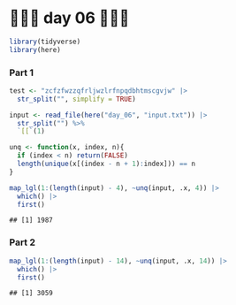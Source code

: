 🎄🎄🎄 day 06 🎄🎄🎄
================

``` r
library(tidyverse)
library(here)
```

### Part 1

``` r
test <- "zcfzfwzzqfrljwzlrfnpqdbhtmscgvjw" |> 
  str_split("", simplify = TRUE)

input <- read_file(here("day_06", "input.txt")) |>
  str_split("") %>%
  `[[`(1)
```

``` r
unq <- function(x, index, n){
  if (index < n) return(FALSE)
  length(unique(x[(index - n + 1):index])) == n
}

map_lgl(1:(length(input) - 4), ~unq(input, .x, 4)) |> 
  which() |> 
  first()
```

    ## [1] 1987

### Part 2

``` r
map_lgl(1:(length(input) - 14), ~unq(input, .x, 14)) |> 
  which() |> 
  first()
```

    ## [1] 3059
